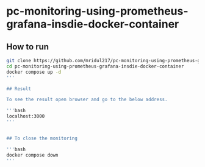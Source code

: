 # pc-monitoring-using-prometheus-grafana-insdie-docker-container

## How to run

```bash
git clone https://github.com/mridul217/pc-monitoring-using-prometheus-grafana-insdie-docker-container
cd pc-monitoring-using-prometheus-grafana-insdie-docker-container
docker compose up -d
'''

## Result

To see the result open browser and go to the below address.

'''bash
localhost:3000
'''


## To close the monitoring

'''bash
docker compose down
'''
